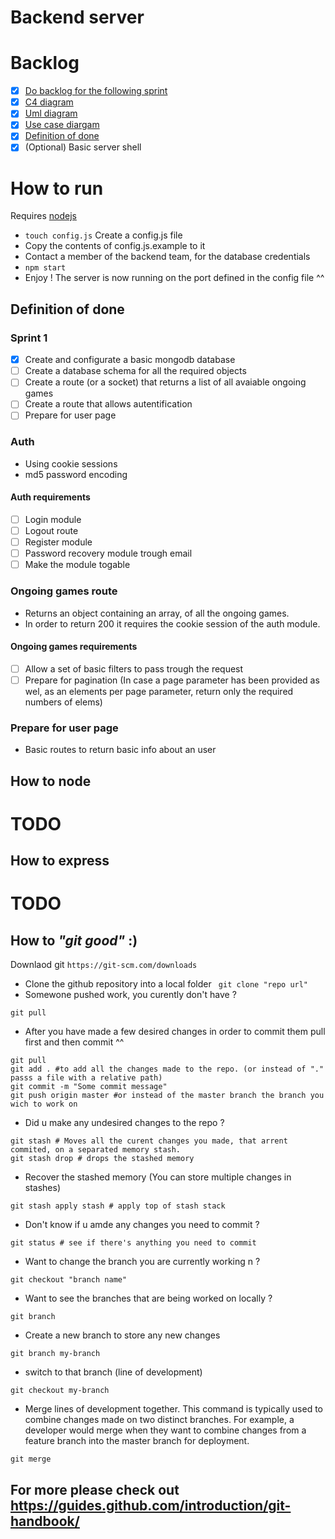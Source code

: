 # Backend server

# Backlog
- [x] [Do backlog for the following sprint](../docs/architecture/backend/)
- [x] [C4 diagram](../docs/architecture/backend/)
- [x] [Uml diagram](../docs/architecture/backend/)
- [x] [Use case diargam](../docs/architecture/backend)
- [x] [Definition of done](../docs/architecture/backend)
- [x] \(Optional) Basic server shell

# How to run

Requires [nodejs](https://nodejs.org/en/)

- ```touch config.js``` Create a config.js file
- Copy the contents of config.js.example to it
- Contact a member of the backend team, for the database credentials
- ```npm start```
- Enjoy ! The server is now running on the port defined in the config file ^^

## Definition of done
### Sprint 1

- [x] Create and configurate a basic mongodb database 
- [ ] Create a database schema for all the required objects
- [ ] Create a route (or a socket) that returns a list of all avaiable ongoing games
- [ ] Create a route that allows autentification
- [ ] Prepare for user page

### Auth 
- Using cookie sessions
- md5 password encoding 

#### Auth requirements
- [ ] Login module
- [ ] Logout route
- [ ] Register module
- [ ] Password recovery module trough email
- [ ] Make the module togable

### Ongoing games route
- Returns an object containing an array, of all the ongoing games.
- In order to return 200 it requires the cookie session of the auth module.

#### Ongoing games requirements
- [ ] Allow a set of basic filters to pass trough the request
- [ ] Prepare for pagination (In case a page parameter has been provided as wel, as an elements per page parameter, return only the required numbers of elems)

### Prepare for user page
- Basic routes to return basic info about an user


## How to node
# TODO

## How to express
# TODO

## How to *"git good"* :)

Downlaod git ```https://git-scm.com/downloads```

- Clone the github repository into a local folder
``` git clone "repo url"```
- Somewone pushed work, you curently don't have ? 
```
git pull
```

- After you have made a few desired changes in order to commit them pull first and then commit ^^
```
git pull
git add . #to add all the changes made to the repo. (or instead of "." passs a file with a relative path)
git commit -m "Some commit message"
git push origin master #or instead of the master branch the branch you wich to work on
```

- Did u make any undesired changes to the repo ? 
```
git stash # Moves all the curent changes you made, that arrent commited, on a separated memory stash.
git stash drop # drops the stashed memory
```

- Recover the stashed memory (You can store multiple changes in stashes)
```
git stash apply stash # apply top of stash stack
```

- Don't know if u amde any changes you need to commit  ? 
```
git status # see if there's anything you need to commit
```

- Want to change the branch you are currently working n ? 
```
git checkout "branch name"
```

- Want to see the branches that are being worked on locally ? 
```
git branch
```

- Create a new branch to store any new changes
```
git branch my-branch
```

- switch to that branch (line of development)
```
git checkout my-branch
```

- Merge lines of development together. 
This command is typically used to combine changes made on two distinct branches. 
For example, a developer would merge when they want to combine changes from a feature branch into the master branch for deployment.
```
git merge
```

## For more please check out https://guides.github.com/introduction/git-handbook/
